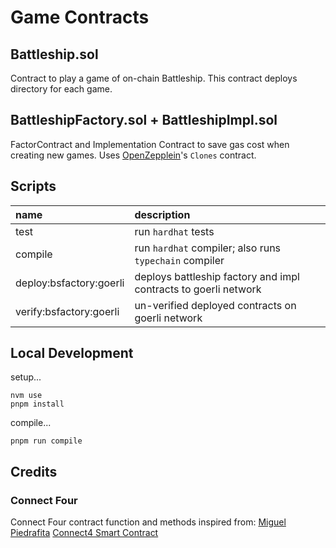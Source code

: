 # Game Contracts

## Battleship.sol
Contract to play a game of on-chain Battleship. This contract deploys directory for each game.

## BattleshipFactory.sol + BattleshipImpl.sol
FactorContract and Implementation Contract to save gas cost when creating new games. Uses [OpenZepplein]()'s `Clones` contract.

## Scripts

| name | description |
| :---- | :---------- |
| test | run `hardhat` tests |
| compile | run `hardhat` compiler; also runs `typechain` compiler |
| deploy:bsfactory:goerli | deploys battleship factory and impl contracts to goerli network |
| verify:bsfactory:goerli | un-verified deployed contracts on goerli network |

## Local Development

setup...

```shall
nvm use
pnpm install
```

compile...

```shell
pnpm run compile
```

## Credits
### Connect Four
Connect Four contract function and methods inspired from:
[Miguel Piedrafita](https://github.com/m1guelpf)
[Connect4 Smart Contract](https://github.com/m1guelpf/connect4-sol/blob/main/src/ConnectFour.sol)